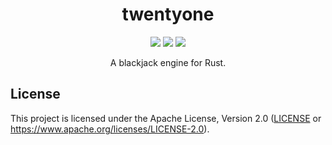 <h1 align="center">twentyone</h1>
<!-- Shields.io Badges -->
<p align="center">
    <a href="https://crates.io/crates/twentyone"><img src="https://img.shields.io/crates/v/twentyone"></a>
    <a href="https://docs.rs/rand/"><img src="https://docs.rs/twentyone/badge.svg"></a>
    <a href="#license"><img src="https://img.shields.io/github/license/MysteryBlokHed/twentyone"></a>
</p>
<!-- End of Badges -->
<p align="center">A blackjack engine for Rust.</p>

## License

This project is licensed under the Apache License, Version 2.0
([LICENSE](LICENSE) or <https://www.apache.org/licenses/LICENSE-2.0>).
